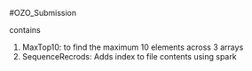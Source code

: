 #OZO_Submission

contains 

1. MaxTop10: to find the maximum 10 elements across 3 arrays
2. SequenceRecrods: Adds index to file contents using spark

 
